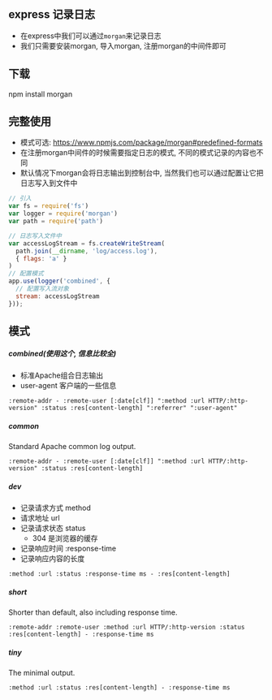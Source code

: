 ## express 记录日志

- 在express中我们可以通过`morgan`来记录日志
- 我们只需要安装morgan, 导入morgan, 注册morgan的中间件即可

## 下载

npm install morgan



## 完整使用

- 模式可选:  https://www.npmjs.com/package/morgan#predefined-formats
- 在注册morgan中间件的时候需要指定日志的模式, 不同的模式记录的内容也不同
- 默认情况下morgan会将日志输出到控制台中, 当然我们也可以通过配置让它把日志写入到文件中

```js
// 引入
var fs = require('fs')
var logger = require('morgan')
var path = require('path')

// 日志写入文件中
var accessLogStream = fs.createWriteStream(
  path.join(__dirname, 'log/access.log'), 
  { flags: 'a' }
)
// 配置模式
app.use(logger('combined', {
  // 配置写入流对象
  stream: accessLogStream
}));
```



## 模式



##### combined(使用这个, 信息比较全)

- 标准Apache组合日志输出
- user-agent 客户端的一些信息

```
:remote-addr - :remote-user [:date[clf]] ":method :url HTTP/:http-version" :status :res[content-length] ":referrer" ":user-agent"
```

##### common

Standard Apache common log output.

```
:remote-addr - :remote-user [:date[clf]] ":method :url HTTP/:http-version" :status :res[content-length]
```

##### dev

- 记录请求方式 method
- 请求地址 url
- 记录请求状态 status
  - 304 是浏览器的缓存
- 记录响应时间 :response-time
- 记录响应内容的长度

```
:method :url :status :response-time ms - :res[content-length]
```

##### short

Shorter than default, also including response time.

```
:remote-addr :remote-user :method :url HTTP/:http-version :status :res[content-length] - :response-time ms
```

##### tiny

The minimal output.

```
:method :url :status :res[content-length] - :response-time ms
```

#### 